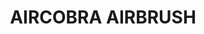 ---
layout: product
title: "AIRCOBRA AIRBRUSH"
price: "N/A" 
desc: "N/A"
img_path: "/assets/img/A.MIG-8625.jpg"
brand: "AMMO"
available: true
special_offer: false
new: true
soon: false
cat: "070000"
subcat: "070100"
subsubcat: "070101"
sifra: "A.MIG-8625"
---